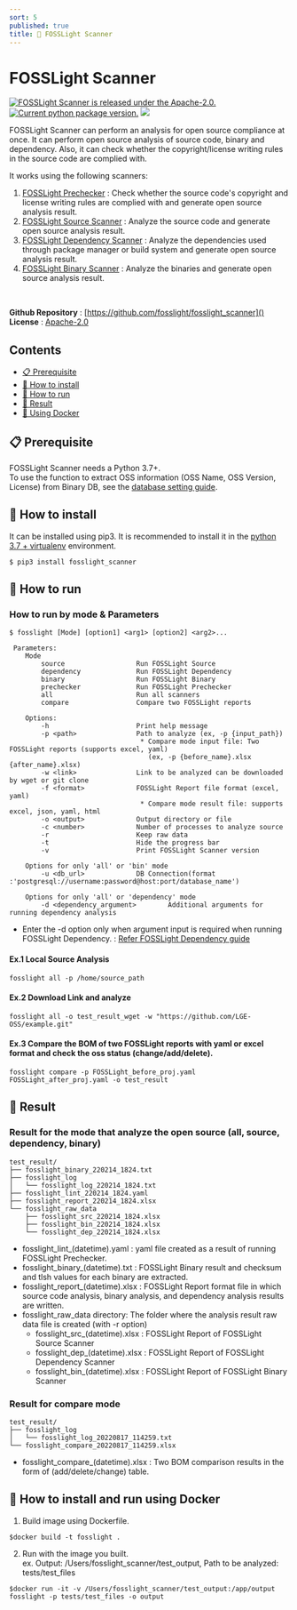 ```yaml
---
sort: 5
published: true
title: 🔎 FOSSLight Scanner
---
```

# FOSSLight Scanner

<a href="https://github.com/fosslight/fosslight_scanner/blob/main/LICENSE"><img src="https://img.shields.io/pypi/l/fosslight_scanner" alt="FOSSLight Scanner is released under the Apache-2.0." /></a> <a href="https://pypi.org/project/fosslight-scanner/"><img src="https://img.shields.io/pypi/v/fosslight_scanner" alt="Current python package version." /></a> <img src="https://img.shields.io/pypi/pyversions/fosslight_scanner" />

FOSSLight Scanner can perform an analysis for open source compliance at once. It can perform open source analysis of source code, binary and dependency. Also, it can check whether the copyright/license writing rules in the source code are complied with.  <br/>

It works using the following scanners:

1. [FOSSLight Prechecker](1_prechecker.md) : Check whether the source code's copyright and license writing rules are complied with and generate open source analysis result.
2. [FOSSLight Source Scanner](2_source.md) : Analyze the source code and generate open source analysis result.
3. [FOSSLight Dependency Scanner](3_dependency.md) : Analyze the dependencies used through package manager or build system and generate open source analysis result. 
4. [FOSSLight Binary Scanner](4_binary.md) :  Analyze the binaries and generate open source analysis result.
<br />

**Github Repository** : [https://github.com/fosslight/fosslight_scanner]()  
**License** : [Apache-2.0](https://github.com/fosslight/fosslight_scanner/blob/main/LICENSE)

## Contents
- [📋 Prerequisite](#-prerequisite)
- [🎉 How to install](#-how-to-install)
- [🚀 How to run](#-how-to-run)
- [📁 Result](#-result)
- [🐳 Using Docker](#-how-to-install-and-run-using-docker)

## 📋 Prerequisite
FOSSLight Scanner needs a Python 3.7+.    
To use the function to extract OSS information (OSS Name, OSS Version, License) from Binary DB, see the [database setting guide](etc/binary_db.md).

## 🎉 How to install
It can be installed using pip3. It is recommended to install it in the [python 3.7 + virtualenv](etc/guide_virtualenv.md) environment.
```
$ pip3 install fosslight_scanner
```

## 🚀 How to run
### How to run by mode & Parameters
```
$ fosslight [Mode] [option1] <arg1> [option2] <arg2>...
```
```
 Parameters:
    Mode
        source                  Run FOSSLight Source
        dependency              Run FOSSLight Dependency
        binary                  Run FOSSLight Binary
        prechecker              Run FOSSLight Prechecker
        all                     Run all scanners
        compare                 Compare two FOSSLight reports
 
    Options:
        -h                      Print help message
        -p <path>               Path to analyze (ex, -p {input_path})
                                 * Compare mode input file: Two FOSSLight reports (supports excel, yaml)
                                   (ex, -p {before_name}.xlsx {after_name}.xlsx)
        -w <link>               Link to be analyzed can be downloaded by wget or git clone
        -f <format>             FOSSLight Report file format (excel, yaml)
                                 * Compare mode result file: supports excel, json, yaml, html
        -o <output>             Output directory or file
        -c <number>             Number of processes to analyze source
        -r                      Keep raw data
        -t                      Hide the progress bar
        -v                      Print FOSSLight Scanner version
 
    Options for only 'all' or 'bin' mode
        -u <db_url>             DB Connection(format :'postgresql://username:password@host:port/database_name')
 
    Options for only 'all' or 'dependency' mode
        -d <dependency_argument>        Additional arguments for running dependency analysis
```
- Enter the -d option only when argument input is required when running FOSSLight Dependency. : [Refer FOSSLight Dependency guide](3_dependency.md)

#### Ex.1 Local Source Analysis
```
fosslight all -p /home/source_path
```

#### Ex.2 Download Link and analyze
```
fosslight all -o test_result_wget -w "https://github.com/LGE-OSS/example.git"
```

#### Ex.3 Compare the BOM of two FOSSLight reports with yaml or excel format and check the oss status (change/add/delete).
```
fosslight compare -p FOSSLight_before_proj.yaml FOSSLight_after_proj.yaml -o test_result
```

## 📁 Result
### Result for the mode that analyze the open source (all, source, dependency, binary)
```
test_result/
├── fosslight_binary_220214_1824.txt
├── fosslight_log
│   └── fosslight_log_220214_1824.txt
├── fosslight_lint_220214_1824.yaml
├── fosslight_report_220214_1824.xlsx
└── fosslight_raw_data
    ├── fosslight_src_220214_1824.xlsx
    ├── fosslight_bin_220214_1824.xlsx
    └── fosslight_dep_220214_1824.xlsx
```
- fosslight_lint_(datetime).yaml : yaml file created as a result of running FOSSLight Prechecker.
- fosslight_binary_(datetime).txt : FOSSLight Binary result and checksum and tlsh values for each binary are extracted.
- fosslight_report_(datetime).xlsx : FOSSLight Report format file in which source code analysis, binary analysis, and dependency analysis results are written.
- fosslight_raw_data directory: The folder where the analysis result raw data file is created (with -r option)
  - fosslight_src_(datetime).xlsx : FOSSLight Report of FOSSLight Source Scanner
  - fosslight_dep_(datetime).xlsx : FOSSLight Report of FOSSLight Dependency Scanner
  - fosslight_bin_(datetime).xlsx : FOSSLight Report of FOSSLight Binary Scanner

### Result for compare mode
```
test_result/
├── fosslight_log
│   └── fosslight_log_20220817_114259.txt
└── fosslight_compare_20220817_114259.xlsx
```
- fosslight_compare_(datetime).xlsx : Two BOM comparison results in the form of (add/delete/change) table.

## 🐳 How to install and run using Docker
1. Build image using Dockerfile.
```
$docker build -t fosslight .
```
2. Run with the image you built.      
ex. Output: /Users/fosslight_scanner/test_output, Path to be analyzed: tests/test_files
```
$docker run -it -v /Users/fosslight_scanner/test_output:/app/output fosslight -p tests/test_files -o output
```
